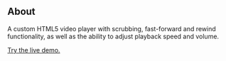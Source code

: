 ## About
A custom HTML5 video player with scrubbing, fast-forward and rewind functionality, as well as the ability to adjust playback speed and volume.

[Try the live demo.](https://rawgit.com/StephanieCunnane/javascript30/master/11%20-%20Custom%20HTML5%20Video%20Player/index.html)
